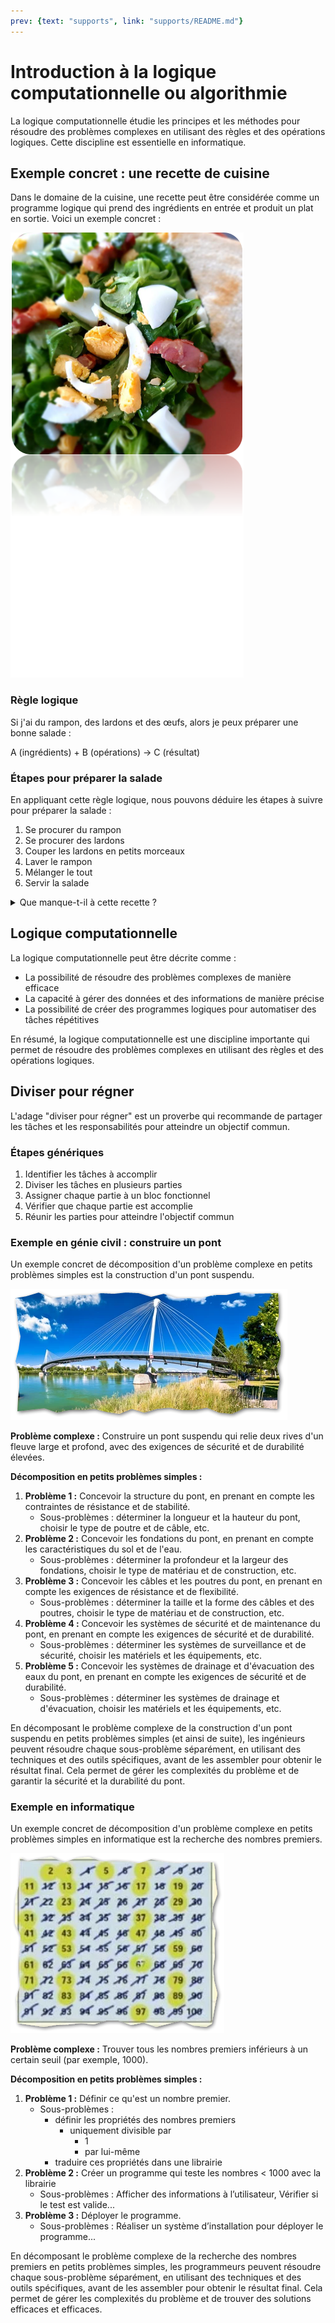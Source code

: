 ```yaml
---
prev: {text: "supports", link: "supports/README.md"}
---
```

# Introduction à la logique computationnelle ou algorithmie

La logique computationnelle étudie les principes et les méthodes pour résoudre des problèmes complexes en utilisant des
règles et des opérations logiques. Cette discipline est essentielle en informatique.

## Exemple concret : une recette de cuisine

Dans le domaine de la cuisine, une recette peut être considérée comme un programme logique qui prend des ingrédients en
entrée et produit un plat en sortie. Voici un exemple concret :

![salade1.png](assets/salade1.png)

### Règle logique

Si j'ai du rampon, des lardons et des œufs, alors je peux préparer une bonne salade :

A (ingrédients) + B (opérations) → C (résultat)

### Étapes pour préparer la salade

En appliquant cette règle logique, nous pouvons déduire les étapes à suivre pour préparer la salade :

1. Se procurer du rampon
2. Se procurer des lardons
3. Couper les lardons en petits morceaux
4. Laver le rampon
5. Mélanger le tout
6. Servir la salade

<details>
<summary>Que manque-t-il à cette recette ?</summary>
La sauce bien sûr !
</details>

## Logique computationnelle

La logique computationnelle peut être décrite comme :

* La possibilité de résoudre des problèmes complexes de manière efficace
* La capacité à gérer des données et des informations de manière précise
* La possibilité de créer des programmes logiques pour automatiser des tâches répétitives

En résumé, la logique computationnelle est une discipline importante qui permet de résoudre des problèmes complexes en
utilisant des règles et des opérations logiques.

## Diviser pour régner

L'adage "diviser pour régner" est un proverbe qui recommande de partager les tâches et les responsabilités pour
atteindre un objectif commun.

### Étapes génériques

1. Identifier les tâches à accomplir
2. Diviser les tâches en plusieurs parties
3. Assigner chaque partie à un bloc fonctionnel
4. Vérifier que chaque partie est accomplie
5. Réunir les parties pour atteindre l'objectif commun

### Exemple en génie civil : construire un pont

Un exemple concret de décomposition d'un problème complexe en petits problèmes simples est la construction d'un pont
suspendu.

![bridge.png](assets/bridge.png)

**Problème complexe :** Construire un pont suspendu qui relie deux rives d'un fleuve large et profond, avec des
exigences de sécurité et de durabilité élevées.

**Décomposition en petits problèmes simples :**

1. **Problème 1 :** Concevoir la structure du pont, en prenant en compte les contraintes de résistance et de stabilité.
    * Sous-problèmes : déterminer la longueur et la hauteur du pont, choisir le type de poutre et de câble, etc.
2. **Problème 2 :** Concevoir les fondations du pont, en prenant en compte les caractéristiques du sol et de l'eau.
    * Sous-problèmes : déterminer la profondeur et la largeur des fondations, choisir le type de matériau et de
      construction, etc.
3. **Problème 3 :** Concevoir les câbles et les poutres du pont, en prenant en compte les exigences de résistance et de
   flexibilité.
    * Sous-problèmes : déterminer la taille et la forme des câbles et des poutres, choisir le type de matériau et de
      construction, etc.
4. **Problème 4 :** Concevoir les systèmes de sécurité et de maintenance du pont, en prenant en compte les exigences de
   sécurité et de durabilité.
    * Sous-problèmes : déterminer les systèmes de surveillance et de sécurité, choisir les matériels et les équipements,
      etc.
5. **Problème 5 :** Concevoir les systèmes de drainage et d'évacuation des eaux du pont, en prenant en compte les
   exigences de sécurité et de durabilité.
    * Sous-problèmes : déterminer les systèmes de drainage et d'évacuation, choisir les matériels et les équipements,
      etc.

En décomposant le problème complexe de la construction d'un pont suspendu en petits problèmes simples (et ainsi de suite), les ingénieurs
peuvent résoudre chaque sous-problème séparément, en utilisant des techniques et des outils spécifiques, avant de les
assembler pour obtenir le résultat final. Cela permet de gérer les complexités du problème et de garantir la sécurité et
la durabilité du pont.

### Exemple en informatique

Un exemple concret de décomposition d'un problème complexe en petits problèmes simples en informatique est la recherche
des nombres premiers.

![primes.png](assets/primes.png)

**Problème complexe :** Trouver tous les nombres premiers inférieurs à un certain seuil (par exemple, 1000).

**Décomposition en petits problèmes simples :**

1. **Problème 1 :** Définir ce qu'est un nombre premier.
    * Sous-problèmes : 
      * définir les propriétés des nombres premiers
        * uniquement divisible par
          * 1
          * par lui-même
      * traduire ces propriétés dans une librairie
2. **Problème 2 :** Créer un programme qui teste les nombres < 1000 avec la librairie
    * Sous-problèmes : Afficher des informations à l’utilisateur, Vérifier si le test est valide...
3. **Problème 3 :** Déployer le programme.
    * Sous-problèmes : Réaliser un système d’installation pour déployer le programme...

En décomposant le problème complexe de la recherche des nombres premiers en petits problèmes simples, les programmeurs
peuvent résoudre chaque sous-problème séparément, en utilisant des techniques et des outils spécifiques, avant de les
assembler pour obtenir le résultat final. Cela permet de gérer les complexités du problème et de trouver des solutions
efficaces et efficaces.

